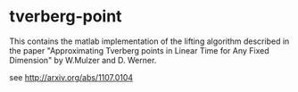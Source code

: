 # tverberg-point

This contains the matlab implementation of the lifting algorithm described in the paper "Approximating Tverberg points in Linear Time for Any Fixed Dimension" by W.Mulzer and D. Werner.

see http://arxiv.org/abs/1107.0104
